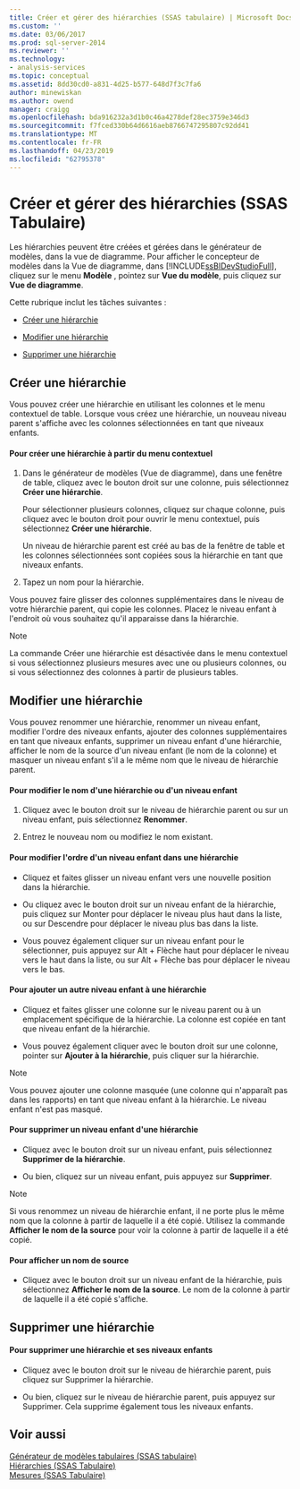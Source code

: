 ```yaml
---
title: Créer et gérer des hiérarchies (SSAS tabulaire) | Microsoft Docs
ms.custom: ''
ms.date: 03/06/2017
ms.prod: sql-server-2014
ms.reviewer: ''
ms.technology:
- analysis-services
ms.topic: conceptual
ms.assetid: 8dd30cd0-a831-4d25-b577-648d7f3c7fa6
author: minewiskan
ms.author: owend
manager: craigg
ms.openlocfilehash: bda916232a3d1b0c46a4278def28ec3759e346d3
ms.sourcegitcommit: f7fced330b64d6616aeb8766747295807c92dd41
ms.translationtype: MT
ms.contentlocale: fr-FR
ms.lasthandoff: 04/23/2019
ms.locfileid: "62795378"
---
```

# <a name="create-and-manage-hierarchies-ssas-tabular"></a>Créer et gérer des hiérarchies (SSAS Tabulaire)
  Les hiérarchies peuvent être créées et gérées dans le générateur de modèles, dans la vue de diagramme. Pour afficher le concepteur de modèles dans la Vue de diagramme, dans [!INCLUDE[ssBIDevStudioFull](../../includes/ssbidevstudiofull-md.md)], cliquez sur le menu **Modèle** , pointez sur **Vue du modèle**, puis cliquez sur **Vue de diagramme**.  
  
 Cette rubrique inclut les tâches suivantes :  
  
-   [Créer une hiérarchie](#bkmk_create)  
  
-   [Modifier une hiérarchie](#bkmk_edit)  
  
-   [Supprimer une hiérarchie](#bkmk_delete)  
  
##  <a name="bkmk_create"></a> Créer une hiérarchie  
 Vous pouvez créer une hiérarchie en utilisant les colonnes et le menu contextuel de table. Lorsque vous créez une hiérarchie, un nouveau niveau parent s'affiche avec les colonnes sélectionnées en tant que niveaux enfants.  
  
#### <a name="to-create-a-hierarchy-from-the-context-menu"></a>Pour créer une hiérarchie à partir du menu contextuel  
  
1.  Dans le générateur de modèles (Vue de diagramme), dans une fenêtre de table, cliquez avec le bouton droit sur une colonne, puis sélectionnez **Créer une hiérarchie**.  
  
     Pour sélectionner plusieurs colonnes, cliquez sur chaque colonne, puis cliquez avec le bouton droit pour ouvrir le menu contextuel, puis sélectionnez **Créer une hiérarchie**.  
  
     Un niveau de hiérarchie parent est créé au bas de la fenêtre de table et les colonnes sélectionnées sont copiées sous la hiérarchie en tant que niveaux enfants.  
  
2.  Tapez un nom pour la hiérarchie.  
  
 Vous pouvez faire glisser des colonnes supplémentaires dans le niveau de votre hiérarchie parent, qui copie les colonnes. Placez le niveau enfant à l'endroit où vous souhaitez qu'il apparaisse dans la hiérarchie.  
  
> [!NOTE]  
>  La commande Créer une hiérarchie est désactivée dans le menu contextuel si vous sélectionnez plusieurs mesures avec une ou plusieurs colonnes, ou si vous sélectionnez des colonnes à partir de plusieurs tables.  
  
##  <a name="bkmk_edit"></a> Modifier une hiérarchie  
 Vous pouvez renommer une hiérarchie, renommer un niveau enfant, modifier l'ordre des niveaux enfants, ajouter des colonnes supplémentaires en tant que niveaux enfants, supprimer un niveau enfant d'une hiérarchie, afficher le nom de la source d'un niveau enfant (le nom de la colonne) et masquer un niveau enfant s'il a le même nom que le niveau de hiérarchie parent.  
  
#### <a name="to-change-the-name-of-a-hierarchy-or-child-level"></a>Pour modifier le nom d'une hiérarchie ou d'un niveau enfant  
  
1.  Cliquez avec le bouton droit sur le niveau de hiérarchie parent ou sur un niveau enfant, puis sélectionnez **Renommer**.  
  
2.  Entrez le nouveau nom ou modifiez le nom existant.  
  
#### <a name="to-change-the-order-of-a-child-level-in-a-hierarchy"></a>Pour modifier l'ordre d'un niveau enfant dans une hiérarchie  
  
-   Cliquez et faites glisser un niveau enfant vers une nouvelle position dans la hiérarchie.  
  
-   Ou cliquez avec le bouton droit sur un niveau enfant de la hiérarchie, puis cliquez sur Monter pour déplacer le niveau plus haut dans la liste, ou sur Descendre pour déplacer le niveau plus bas dans la liste.  
  
-   Vous pouvez également cliquer sur un niveau enfant pour le sélectionner, puis appuyez sur Alt + Flèche haut pour déplacer le niveau vers le haut dans la liste, ou sur Alt + Flèche bas pour déplacer le niveau vers le bas.  
  
#### <a name="to-add-another-child-level-to-a-hierarchy"></a>Pour ajouter un autre niveau enfant à une hiérarchie  
  
-   Cliquez et faites glisser une colonne sur le niveau parent ou à un emplacement spécifique de la hiérarchie. La colonne est copiée en tant que niveau enfant de la hiérarchie.  
  
-   Vous pouvez également cliquer avec le bouton droit sur une colonne, pointer sur **Ajouter à la hiérarchie**, puis cliquer sur la hiérarchie.  
  
> [!NOTE]  
>  Vous pouvez ajouter une colonne masquée (une colonne qui n'apparaît pas dans les rapports) en tant que niveau enfant à la hiérarchie. Le niveau enfant n'est pas masqué.  
  
#### <a name="to-remove-a-child-level-from-a-hierarchy"></a>Pour supprimer un niveau enfant d'une hiérarchie  
  
-   Cliquez avec le bouton droit sur un niveau enfant, puis sélectionnez **Supprimer de la hiérarchie**.  
  
-   Ou bien, cliquez sur un niveau enfant, puis appuyez sur **Supprimer**.  
  
> [!NOTE]  
>  Si vous renommez un niveau de hiérarchie enfant, il ne porte plus le même nom que la colonne à partir de laquelle il a été copié. Utilisez la commande **Afficher le nom de la source** pour voir la colonne à partir de laquelle il a été copié.  
  
#### <a name="to-show-a-source-name"></a>Pour afficher un nom de source  
  
-   Cliquez avec le bouton droit sur un niveau enfant de la hiérarchie, puis sélectionnez **Afficher le nom de la source**. Le nom de la colonne à partir de laquelle il a été copié s'affiche.  
  
##  <a name="bkmk_delete"></a> Supprimer une hiérarchie  
  
#### <a name="to-delete-a-hierarchy-and-remove-its-child-levels"></a>Pour supprimer une hiérarchie et ses niveaux enfants  
  
-   Cliquez avec le bouton droit sur le niveau de hiérarchie parent, puis cliquez sur Supprimer la hiérarchie.  
  
-   Ou bien, cliquez sur le niveau de hiérarchie parent, puis appuyez sur Supprimer. Cela supprime également tous les niveaux enfants.  
  
## <a name="see-also"></a>Voir aussi  
 [Générateur de modèles tabulaires &#40;SSAS tabulaire&#41;](../tabular-model-designer-ssas-tabular.md)   
 [Hiérarchies &#40;SSAS Tabulaire&#41;](hierarchies-ssas-tabular.md)   
 [Mesures &#40;SSAS Tabulaire&#41;](measures-ssas-tabular.md)  
  
  
